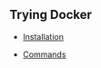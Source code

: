 ## Trying Docker

* [Installation](https://github.com/iamtonmoy0/learning-docker/blob/main/Linux%20installation.md)

* [Commands](https://github.com/iamtonmoy0/learning-docker/blob/main/commands.md)
